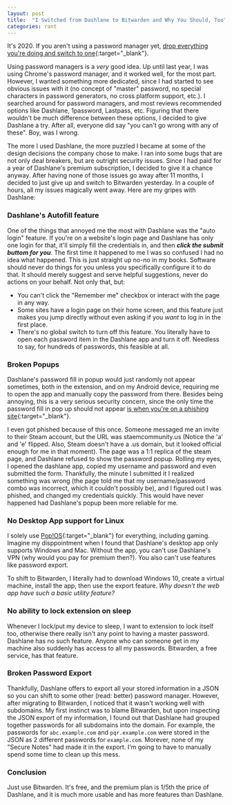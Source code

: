 ```yaml
---
layout: post
title:  "I Switched from Dashlane to Bitwarden and Why You Should, Too"
categories: rant
---
```

It's 2020. If you aren't using a password manager yet, [drop everything you're doing and switch to one](https://security.stackexchange.com/a/45067/211865){:target="_blank"}.

Using password managers is a _very_ good idea. Up until last year, I was using Chrome's password manager, and it worked well, for the most part. However, I wanted something more dedicated, since I had started to see obvious issues with it (no concept of "master" password, no special characters in password generators, no cross platform support, etc.). I searched around for password managers, and most reviews recommended options like Dashlane, 1password, Lastpass, etc. Figuring that there wouldn't be much difference between these options, I decided to give Dashlane a try. After all, everyone did say "you can't go wrong with any of these". Boy, was I wrong.

The more I used Dashlane, the more puzzled I became at some of the design decisions the company chose to make. I ran into some bugs that are not only deal breakers, but are outright security issues. Since I had paid for a year of Dashlane's premium subscription, I decided to give it a chance anyway. After having none of those issues go away after 11 months, I decided to just give up and switch to Bitwarden yesterday. In a couple of hours, all my issues magically went away. Here are my gripes with Dashlane:

### Dashlane's Autofill feature
One of the things that annoyed me the most with Dashlane was the "auto login" feature. If you're on a website's login page and Dashlane has only one login for that, it'll simply fill the credentials in, and then **_click the submit buttom for you_**. The first time it happened to me I was so confused I had no idea what happened. This is just straight up no-no in my books. Software should never do things for you unless you specifically configure it to do that. It should merely suggest and serve helpful suggestions, never do actions on your behalf. Not only that, but:

- You can't click the "Remember me" checkbox or interact with the page in any way.
- Some sites have a login page on their home screen, and this feature just makes you jump directly without even asking if you _want_ to log in in the first place.
- There's no global switch to turn off this feature. You literally have to open each password item in the Dashlane app and turn it off. Needless to say, for hundreds of passwords, this feasible at all.

### Broken Popups
Dashlane's password fill in popup would just randomly not appear sometimes, both in the extension, and on my Android device, requiring me to open the app and manually copy the password from there. Besides being annoying, this is a very serious security concern, since the only time the password fill in pop up should not appear [is when you're on a phishing site](https://security.stackexchange.com/a/45067/211865){:target="_blank"}. 

I even got phished because of this once. Someone messaged me an invite to their Steam account, but the URL was staemcommunity.us (Notice the 'a' and 'e' flipped. Also, Steam doesn't have a .us domain, but it looked official enough for me in that moment). The page was a 1:1 replica of the steam page, and Dashlane refused to show the password popup. Rolling my eyes, I opened the dashlane app, copied my username and password and even submitted the form. Thankfully, the minute I submitted it I realized something was wrong (the page told me that my username/password combo was incorrect, which it couldn't possibly be), and I figured out I was phished, and changed my credentials quickly. This would have never happened had Dashlane's popup been more reliable for me.

### No Desktop App support for Linux
I solely use [Pop!OS](https://pop.system76.com/){:target="_blank"} for everything, including gaming. Imagine my disppointment when I found that Dashlane's desktop app only supports Windows and Mac. Without the app, you can't use Dashlane's VPN (why would you pay for premium then?). You also can't use features like password export.

To shift to Bitwarden, I literally had to download Windows 10, create a virtual machine, install the app, then use the export feature. _Why doesn't the web app have such a basic utility feature?_

### No ability to lock extension on sleep
Whenever I lock/put my device to sleep, I want to extension to lock itself too, otherwise there really isn't any point to having a master password. Dashlane has no such feature. Anyone who can someone get in my machine also suddenly has access to all my passwords. Bitwarden, a free service, has that feature.


### Broken Password Export
Thankfully, Dashlane offers to export all your stored information in a JSON so you can shift to some other (read: better) password manager. However, after migrating to Bitwarden, I noticed that it wasn't working well with subdomains. My first instinct was to blame Bitwarden, but upon inspecting the JSON export of my information, I found out that Dashlane had grouped together passwords for all subdomains into the domain. For example, the passwords for `abc.example.com` and `pqr.example.com` were stored in the JSON as 2 different passwords for `example.com`. Morever, none of my "Secure Notes" had made it in the export. I'm going to have to manually spend some time to clean up this mess.

### Conclusion
Just use Bitwarden. It's free, and the premium plan is 1/5th the price of Dashlane, and it is much more usable and has more features than Dashlane.